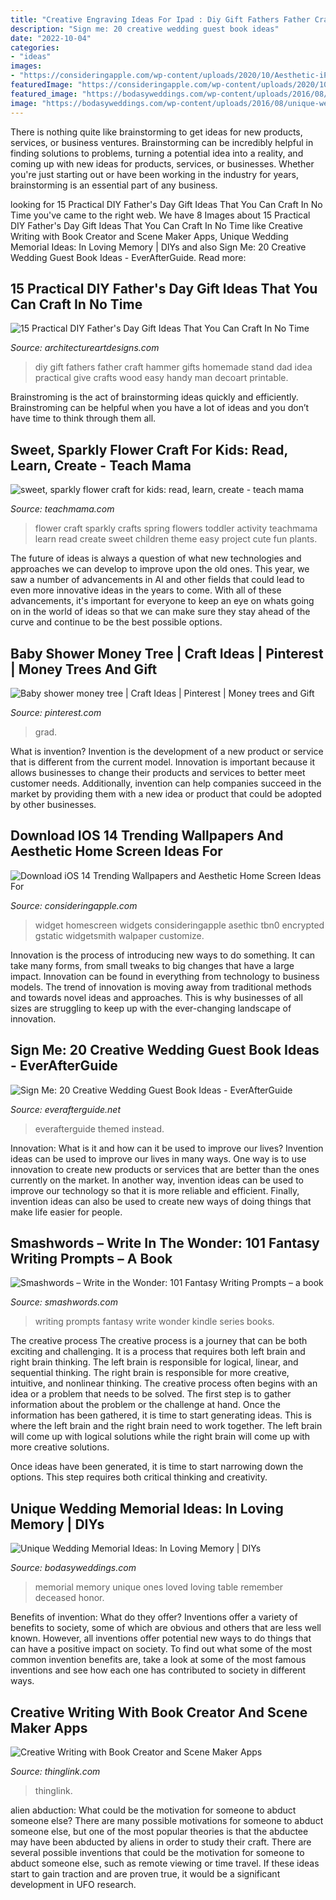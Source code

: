 ```yaml
---
title: "Creative Engraving Ideas For Ipad : Diy Gift Fathers Father Craft Hammer Gifts Homemade Stand Dad Idea Practical Give Crafts Wood Easy Handy Man Decoart Printable"
description: "Sign me: 20 creative wedding guest book ideas"
date: "2022-10-04"
categories:
- "ideas"
images:
- "https://consideringapple.com/wp-content/uploads/2020/10/Aesthetic-iPhone-app-icon-home-screen-ideas-inspo-inspiration-app-covers-app-icons-ios-14-widget-590x1024.jpg"
featuredImage: "https://consideringapple.com/wp-content/uploads/2020/10/Aesthetic-iPhone-app-icon-home-screen-ideas-inspo-inspiration-app-covers-app-icons-ios-14-widget-590x1024.jpg"
featured_image: "https://bodasyweddings.com/wp-content/uploads/2016/08/unique-wedding-memorial-ideas.jpg"
image: "https://bodasyweddings.com/wp-content/uploads/2016/08/unique-wedding-memorial-ideas.jpg"
---
```



There is nothing quite like brainstorming to get ideas for new products, services, or business ventures. Brainstorming can be incredibly helpful in finding solutions to problems, turning a potential idea into a reality, and coming up with new ideas for products, services, or businesses. Whether you're just starting out or have been working in the industry for years, brainstorming is an essential part of any business.

	

		
looking for 15 Practical DIY Father&#039;s Day Gift Ideas That You Can Craft In No Time you've came to the right web. We have 8 Images about 15 Practical DIY Father&#039;s Day Gift Ideas That You Can Craft In No Time like Creative Writing with Book Creator and Scene Maker Apps, Unique Wedding Memorial Ideas: In Loving Memory | DIYs and also Sign Me: 20 Creative Wedding Guest Book Ideas - EverAfterGuide. Read more:
		
    
## 15 Practical DIY Father&#039;s Day Gift Ideas That You Can Craft In No Time

<img loading=lazy src="https://www.architectureartdesigns.com/wp-content/uploads/2018/04/15-Practical-DIY-Fathers-Day-Gift-Ideas-That-You-Can-Craft-In-No-Time-8.jpg" onerror="this.onerror=null;this.src='https://tse2.mm.bing.net/th?id=OIP.mHHolMzfguZ7BEJm3O9-yQHaLH&amp;pid=15.1';" alt="15 Practical DIY Father&#039;s Day Gift Ideas That You Can Craft In No Time">

_Source: architectureartdesigns.com_

>diy gift fathers father craft hammer gifts homemade stand dad idea practical give crafts wood easy handy man decoart printable. 

	

Brainstroming is the act of brainstorming ideas quickly and efficiently. Brainstroming can be helpful when you have a lot of ideas and you don’t have time to think through them all.

    
## Sweet, Sparkly Flower Craft For Kids: Read, Learn, Create - Teach Mama

<img loading=lazy src="http://teachmama.com/wp-content/uploads/2014/03/sparkly-flower-craft.jpg.jpg" onerror="this.onerror=null;this.src='https://tse1.mm.bing.net/th?id=OIP.pygvlSdRwp7oiyf5VLm23AHaLH&amp;pid=15.1';" alt="sweet, sparkly flower craft for kids: read, learn, create - teach mama">

_Source: teachmama.com_

>flower craft sparkly crafts spring flowers toddler activity teachmama learn read create sweet children theme easy project cute fun plants. 

	

The future of ideas is always a question of what new technologies and approaches we can develop to improve upon the old ones. This year, we saw a number of advancements in AI and other fields that could lead to even more innovative ideas in the years to come. With all of these advancements, it's important for everyone to keep an eye on whats going on in the world of ideas so that we can make sure they stay ahead of the curve and continue to be the best possible options.

    
## Baby Shower Money Tree | Craft Ideas | Pinterest | Money Trees And Gift

<img loading=lazy src="https://s-media-cache-ak0.pinimg.com/736x/0c/b1/ef/0cb1eff4a2850f82e63bc9d4f0a1c117.jpg" onerror="this.onerror=null;this.src='https://tse3.mm.bing.net/th?id=OIP.0arpLJpCKzi5tvkzKQublQHaJ4&amp;pid=15.1';" alt="Baby shower money tree | Craft Ideas | Pinterest | Money trees and Gift">

_Source: pinterest.com_

>grad. 

	

What is invention?
Invention is the development of a new product or service that is different from the current model. Innovation is important because it allows businesses to change their products and services to better meet customer needs. Additionally, invention can help companies succeed in the market by providing them with a new idea or product that could be adopted by other businesses.

    
## Download IOS 14 Trending Wallpapers And Aesthetic Home Screen Ideas For

<img loading=lazy src="https://consideringapple.com/wp-content/uploads/2020/10/Aesthetic-iPhone-app-icon-home-screen-ideas-inspo-inspiration-app-covers-app-icons-ios-14-widget-590x1024.jpg" onerror="this.onerror=null;this.src='https://tse1.mm.bing.net/th?id=OIP.qTx2GQ9jCZSl8CMRP6Yk6AHaM2&amp;pid=15.1';" alt="Download iOS 14 Trending Wallpapers and Aesthetic Home Screen Ideas For">

_Source: consideringapple.com_

>widget homescreen widgets consideringapple asethic tbn0 encrypted gstatic widgetsmith walpaper customize. 

	

Innovation is the process of introducing new ways to do something. It can take many forms, from small tweaks to big changes that have a large impact. Innovation can be found in everything from technology to business models. The trend of innovation is moving away from traditional methods and towards novel ideas and approaches. This is why businesses of all sizes are struggling to keep up with the ever-changing landscape of innovation.

    
## Sign Me: 20 Creative Wedding Guest Book Ideas - EverAfterGuide

<img loading=lazy src="http://img.everafterguide.net/s/upload/images/2016/05/f4b0a660d1906e5e2ecc297bd85512b3.jpg" onerror="this.onerror=null;this.src='https://tse3.mm.bing.net/th?id=OIP.skt-T-7RDu8fLyEh4E-5ZAHaHa&amp;pid=15.1';" alt="Sign Me: 20 Creative Wedding Guest Book Ideas - EverAfterGuide">

_Source: everafterguide.net_

>everafterguide themed instead. 

	

Innovation: What is it and how can it be used to improve our lives?
Invention ideas can be used to improve our lives in many ways. One way is to use innovation to create new products or services that are better than the ones currently on the market. In another way, invention ideas can be used to improve our technology so that it is more reliable and efficient. Finally, invention ideas can also be used to create new ways of doing things that make life easier for people.

    
## Smashwords – Write In The Wonder: 101 Fantasy Writing Prompts – A Book

<img loading=lazy src="https://dwtr67e3ikfml.cloudfront.net/bookCovers/b539a467f14571049d6172059806611e960a0171" onerror="this.onerror=null;this.src='https://tse3.mm.bing.net/th?id=OIP.xWIv_fxckSpWw7kWgStQkwHaLH&amp;pid=15.1';" alt="Smashwords – Write in the Wonder: 101 Fantasy Writing Prompts – a book">

_Source: smashwords.com_

>writing prompts fantasy write wonder kindle series books. 

	

The creative process
The creative process is a journey that can be both exciting and challenging. It is a process that requires both left brain and right brain thinking. The left brain is responsible for logical, linear, and sequential thinking. The right brain is responsible for more creative, intuitive, and nonlinear thinking.
The creative process often begins with an idea or a problem that needs to be solved. The first step is to gather information about the problem or the challenge at hand. Once the information has been gathered, it is time to start generating ideas. This is where the left brain and the right brain need to work together. The left brain will come up with logical solutions while the right brain will come up with more creative solutions.

Once ideas have been generated, it is time to start narrowing down the options. This step requires both critical thinking and creativity.

    
## Unique Wedding Memorial Ideas: In Loving Memory | DIYs

<img loading=lazy src="https://bodasyweddings.com/wp-content/uploads/2016/08/unique-wedding-memorial-ideas.jpg" onerror="this.onerror=null;this.src='https://tse2.mm.bing.net/th?id=OIP.o7QNo_6b8ho0Vf9n93MgPgHaLG&amp;pid=15.1';" alt="Unique Wedding Memorial Ideas: In Loving Memory | DIYs">

_Source: bodasyweddings.com_

>memorial memory unique ones loved loving table remember deceased honor. 

	

Benefits of invention: What do they offer?
Inventions offer a variety of benefits to society, some of which are obvious and others that are less well known. However, all inventions offer potential new ways to do things that can have a positive impact on society. To find out what some of the most common invention benefits are, take a look at some of the most famous inventions and see how each one has contributed to society in different ways.

    
## Creative Writing With Book Creator And Scene Maker Apps

<img loading=lazy src="https://cdn.thinglink.me/api/image/590987194932396034/1024/10/scaletowidth/0/0/1/1/false/true?wait=true" onerror="this.onerror=null;this.src='https://tse1.mm.bing.net/th?id=OIP.DTaJWvrcE-WVUg1T_7nayQHaLH&amp;pid=15.1';" alt="Creative Writing with Book Creator and Scene Maker Apps">

_Source: thinglink.com_

>thinglink. 

	

alien abduction: What could be the motivation for someone to abduct someone else?
There are many possible motivations for someone to abduct someone else, but one of the most popular theories is that the abductee may have been abducted by aliens in order to study their craft. There are several possible inventions that could be the motivation for someone to abduct someone else, such as remote viewing or time travel. If these ideas start to gain traction and are proven true, it would be a significant development in UFO research.

